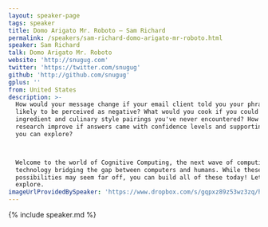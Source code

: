 ```yaml
---
layout: speaker-page
tags: speaker
title: Domo Arigato Mr. Roboto – Sam Richard
permalink: /speakers/sam-richard-domo-arigato-mr-roboto.html
speaker: Sam Richard
talk: Domo Arigato Mr. Roboto
website: 'http://snugug.com'
twitter: 'https://twitter.com/snugug'
github: 'http://github.com/snugug'
gplus: ''
from: United States
description: >-
  How would your message change if your email client told you your phrasing is
  likely to be perceived as negative? What would you cook if you could explore
  ingredient and culinary style pairings you've never encountered? How could your
  research improve if answers came with confidence levels and supporting evidence
  you can explore?



  Welcome to the world of Cognitive Computing, the next wave of computing
  technology bridging the gap between computers and humans. While these
  possibilities may seem far off, you can build all of these today! Let's
  explore.
imageUrlProvidedBySpeaker: 'https://www.dropbox.com/s/gqpxz89z53wz3zq/headshot.jpg'
---
```


{% include speaker.md %}
